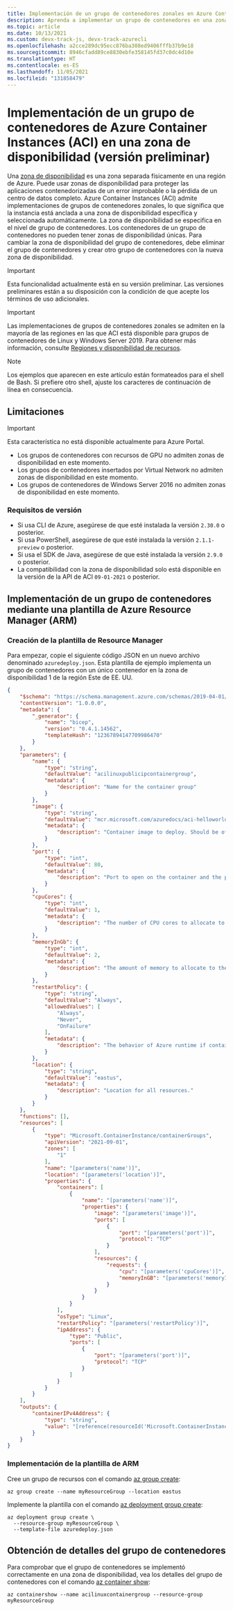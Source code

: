 ```yaml
---
title: Implementación de un grupo de contenedores zonales en Azure Container Instances (ACI)
description: Aprenda a implementar un grupo de contenedores en una zona de disponibilidad.
ms.topic: article
ms.date: 10/13/2021
ms.custom: devx-track-js, devx-track-azurecli
ms.openlocfilehash: a2cce289dc95ecc876ba308ed9406fffb37b9e18
ms.sourcegitcommit: 8946cfadd89ce8830ebfe358145fd37c0dc4d10e
ms.translationtype: HT
ms.contentlocale: es-ES
ms.lasthandoff: 11/05/2021
ms.locfileid: "131858479"
---
```

# <a name="deploy-an-azure-container-instances-aci-container-group-in-an-availability-zone-preview"></a>Implementación de un grupo de contenedores de Azure Container Instances (ACI) en una zona de disponibilidad (versión preliminar)

Una [zona de disponibilidad][availability-zone-overview] es una zona separada físicamente en una región de Azure. Puede usar zonas de disponibilidad para proteger las aplicaciones contenedorizadas de un error improbable o la pérdida de un centro de datos completo. Azure Container Instances (ACI) admite implementaciones de grupos de contenedores zonales, lo que significa que la instancia está anclada a una zona de disponibilidad específica y seleccionada automáticamente. La zona de disponibilidad se especifica en el nivel de grupo de contenedores. Los contenedores de un grupo de contenedores no pueden tener zonas de disponibilidad únicas. Para cambiar la zona de disponibilidad del grupo de contenedores, debe eliminar el grupo de contenedores y crear otro grupo de contenedores con la nueva zona de disponibilidad.

> [!IMPORTANT]
> Esta funcionalidad actualmente está en su versión preliminar. Las versiones preliminares están a su disposición con la condición de que acepte los términos de uso adicionales.

> [!IMPORTANT]
> Las implementaciones de grupos de contenedores zonales se admiten en la mayoría de las regiones en las que ACI está disponible para grupos de contenedores de Linux y Windows Server 2019. Para obtener más información, consulte [Regiones y disponibilidad de recursos][container-regions].

> [!NOTE]
> Los ejemplos que aparecen en este artículo están formateados para el shell de Bash. Si prefiere otro shell, ajuste los caracteres de continuación de línea en consecuencia.

## <a name="limitations"></a>Limitaciones

> [!IMPORTANT]
> Esta característica no está disponible actualmente para Azure Portal.

* Los grupos de contenedores con recursos de GPU no admiten zonas de disponibilidad en este momento.
* Los grupos de contenedores insertados por Virtual Network no admiten zonas de disponibilidad en este momento.
* Los grupos de contenedores de Windows Server 2016 no admiten zonas de disponibilidad en este momento.

### <a name="version-requirements"></a>Requisitos de versión

* Si usa CLI de Azure, asegúrese de que esté instalada la versión `2.30.0` o posterior.
* Si usa PowerShell, asegúrese de que esté instalada la versión `2.1.1-preview` o posterior.
* Si usa el SDK de Java, asegúrese de que esté instalada la versión `2.9.0` o posterior.
* La compatibilidad con la zona de disponibilidad solo está disponible en la versión de la API de ACI `09-01-2021` o posterior.

## <a name="deploy-a-container-group-using-an-azure-resource-manager-arm-template"></a>Implementación de un grupo de contenedores mediante una plantilla de Azure Resource Manager (ARM)

### <a name="create-the-arm-template"></a>Creación de la plantilla de Resource Manager

Para empezar, copie el siguiente código JSON en un nuevo archivo denominado `azuredeploy.json`. Esta plantilla de ejemplo implementa un grupo de contenedores con un único contenedor en la zona de disponibilidad 1 de la región Este de EE. UU.

```json
{
    "$schema": "https://schema.management.azure.com/schemas/2019-04-01/deploymentTemplate.json#",
    "contentVersion": "1.0.0.0",
    "metadata": {
        "_generator": {
            "name": "bicep",
            "version": "0.4.1.14562",
            "templateHash": "12367894147709986470"
        }
    },
    "parameters": {
        "name": {
            "type": "string",
            "defaultValue": "acilinuxpublicipcontainergroup",
            "metadata": {
                "description": "Name for the container group"
            }
        },
        "image": {
            "type": "string",
            "defaultValue": "mcr.microsoft.com/azuredocs/aci-helloworld",
            "metadata": {
                "description": "Container image to deploy. Should be of the form repoName/imagename:tag for images stored in public Docker Hub, or a fully qualified URI for other registries. Images from private registries require additional registry credentials."
            }
        },
        "port": {
            "type": "int",
            "defaultValue": 80,
            "metadata": {
                "description": "Port to open on the container and the public IP address."
            }
        },
        "cpuCores": {
            "type": "int",
            "defaultValue": 1,
            "metadata": {
                "description": "The number of CPU cores to allocate to the container."
            }
        },
        "memoryInGb": {
            "type": "int",
            "defaultValue": 2,
            "metadata": {
                "description": "The amount of memory to allocate to the container in gigabytes."
            }
        },
        "restartPolicy": {
            "type": "string",
            "defaultValue": "Always",
            "allowedValues": [
                "Always",
                "Never",
                "OnFailure"
            ],
            "metadata": {
                "description": "The behavior of Azure runtime if container has stopped."
            }
        },
        "location": {
            "type": "string",
            "defaultValue": "eastus",
            "metadata": {
                "description": "Location for all resources."
            }
        }
    },
    "functions": [],
    "resources": [
        {
            "type": "Microsoft.ContainerInstance/containerGroups",
            "apiVersion": "2021-09-01",
            "zones": [
                "1"
            ],
            "name": "[parameters('name')]",
            "location": "[parameters('location')]",
            "properties": {
                "containers": [
                    {
                        "name": "[parameters('name')]",
                        "properties": {
                            "image": "[parameters('image')]",
                            "ports": [
                                {
                                    "port": "[parameters('port')]",
                                    "protocol": "TCP"
                                }
                            ],
                            "resources": {
                                "requests": {
                                    "cpu": "[parameters('cpuCores')]",
                                    "memoryInGB": "[parameters('memoryInGb')]"
                                }
                            }
                        }
                    }
                ],
                "osType": "Linux",
                "restartPolicy": "[parameters('restartPolicy')]",
                "ipAddress": {
                    "type": "Public",
                    "ports": [
                        {
                            "port": "[parameters('port')]",
                            "protocol": "TCP"
                        }
                    ]
                }
            }
        }
    ],
    "outputs": {
        "containerIPv4Address": {
            "type": "string",
            "value": "[reference(resourceId('Microsoft.ContainerInstance/containerGroups', parameters('name'))).ipAddress.ip]"
        }
    }
}
```

### <a name="deploy-the-arm-template"></a>Implementación de la plantilla de ARM

Cree un grupo de recursos con el comando [az group create][az-group-create]:

```azurecli
az group create --name myResourceGroup --location eastus
```

Implemente la plantilla con el comando [az deployment group create][az-deployment-group-create]:

```azurecli
az deployment group create \
  --resource-group myResourceGroup \
  --template-file azuredeploy.json
```

## <a name="get-container-group-details"></a>Obtención de detalles del grupo de contenedores

Para comprobar que el grupo de contenedores se implementó correctamente en una zona de disponibilidad, vea los detalles del grupo de contenedores con el comando [az container show][az-container-show]:

```azurecli
az containershow --name acilinuxcontainergroup --resource-group myResourceGroup
```

<!-- LINKS - Internal -->
[az-container-create]: /cli/azure/container#az_container_create
[container-regions]: container-instances-region-availability.md
[az-container-show]: /cli/azure/container#az_container_show
[az-group-create]: /cli/azure/group#az_group_create
[az-deployment-group-create]: /cli/azure/deployment#az_deployment_group_create
[availability-zone-overview]: /availability-zones/az-overview.md